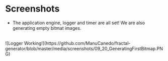# Screenshots

+ The application engine, logger and timer are all set! We are also generating empty bitmat images.

<br/>
![Logger Working!](https://github.com/ManuCanedo/fractal-generator/blob/master/media/screenshots/09_20_GeneratingFirstBitmap.PNG)   
